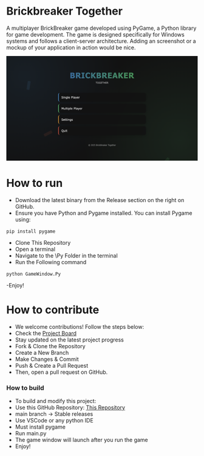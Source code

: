 # Brickbreaker Together
A multiplayer BrickBreaker game developed using PyGame, a Python library for game development. The game is designed specifically for Windows systems and follows a client-server architecture.
Adding an screenshot or a mockup of your application in action would be nice.  

![This is a screenshot.](images.png)
# How to run 
- Download the latest binary from the Release section on the right on GitHub.
- Ensure you have Python and Pygame installed. You can install Pygame using:
```
pip install pygame
```
- Clone This Repository
- Open a terminal
- Navigate to the \Py Folder in the terminal
- Run the Following command
```
python GameWindow.Py
```
-Enjoy!

# How to contribute
- We welcome contributions! Follow the steps below:
- Check the [Project Board](https://github.com/orgs/cis3296s25/projects/67)
- Stay updated on the latest project progress
- Fork & Clone the Repository
- Create a New Branch
- Make Changes & Commit
- Push & Create a Pull Request
- Then, open a pull request on GitHub.



### How to build
- To build and modify this project:
- Use this GitHub Repository: [This Repository](https://github.com/cis3296s25/Brickbreaker-together)
- main branch → Stable releases
- Use VSCode or any python IDE
- Must install pygame
- Run main.py
- The game window will launch after you run the game
- Enjoy!
